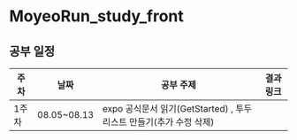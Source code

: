 # MoyeoRun_study_front


## 공부 일정

| 주차  | 날짜        | 공부 주제                                                          | 결과링크 |
| ----- | ----------- | ------------------------------------------------------------------ | -------- |
| 1주차 | 08.05~08.13 | expo 공식문서 읽기(GetStarted) , 투두리스트 만들기(추가 수정 삭제) |          |
